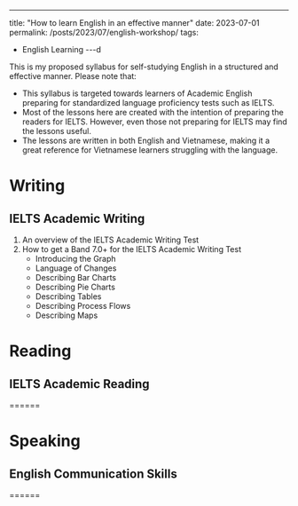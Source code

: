 ---
title: "How to learn English in an effective manner"
date: 2023-07-01
permalink: /posts/2023/07/english-workshop/
tags:
  - English Learning
---d

This is my proposed syllabus for self-studying English in a structured and effective manner. Please note that:
* This syllabus is targeted towards learners of Academic English preparing for standardized language proficiency tests such as IELTS. 
* Most of the lessons here are created with the intention of preparing the readers for IELTS. However, even those not preparing for IELTS may find the lessons useful.
* The lessons are written in both English and Vietnamese, making it a great reference for Vietnamese learners struggling with the language.

# Writing
## IELTS Academic Writing
1. An overview of the IELTS Academic Writing Test
2. How to get a Band 7.0+ for the IELTS Academic Writing Test
    * Introducing the Graph
    * Language of Changes
    * Describing Bar Charts
    * Describing Pie Charts
    * Describing Tables
    * Describing Process Flows
    * Describing Maps


# Reading
## IELTS Academic Reading
======

# Speaking
## English Communication Skills

======
